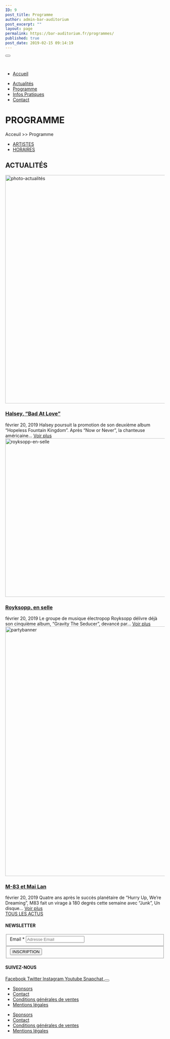 ```yaml
---
ID: 9
post_title: Programme
author: admin-bar-auditorium
post_excerpt: ""
layout: page
permalink: https://bar-auditorium.fr/programmes/
published: true
post_date: 2019-02-15 09:14:19
---
```

<button id="elementor-menu-toggle"></button>
				<nav itemtype="http://schema.org/SiteNavigationElement" itemscope="itemscope" id="elementor-navigation" role="navigation" aria-label="Elementor Menu">				
				<ul id="elementor-navmenu"><li><a href="https://bar-auditorium.fr/">Accueil</a></li>
<li><a href="https://bar-auditorium.fr/actualites/">Actualités</a></li>
<li><a href="https://bar-auditorium.fr/programmes/artistes/">Programme</a></li>
<li><a href="https://bar-auditorium.fr/infos-pratiques/">Infos Pratiques</a></li>
<li><a href="https://bar-auditorium.fr/contact/">Contact</a></li>
</ul>		
								</nav>
			<h1>PROGRAMME</h1>		
		<p>Acceuil &gt;&gt; Programme</p>		
		<nav itemtype="http://schema.org/SiteNavigationElement" itemscope="itemscope" id="cbp-hsmenu-wrapper">
				<ul id="mega-menu"><li><a href="https://bar-auditorium.fr/programmes/artistes/">ARTISTES</a></li>
<li><a href="https://bar-auditorium.fr/programmes/horaires/">HORAIRES</a></li>
</ul>			
		</nav>
			<h2>ACTUALITÉS </h2>		
			<article>					
						<a href="https://bar-auditorium.fr/halsey-bad-at-love/" title="Halsey, &#8220;Bad At Love&#8221;">
							<img width="1080" height="720" src="https://bar-auditorium.fr/wp-content/uploads/2019/02/photo-1505842465776-3b4953ca4f44.jpg" alt="photo-actualités" srcset="https://bar-auditorium.fr/wp-content/uploads/2019/02/photo-1505842465776-3b4953ca4f44.jpg 1080w, https://bar-auditorium.fr/wp-content/uploads/2019/02/photo-1505842465776-3b4953ca4f44-300x200.jpg 300w, https://bar-auditorium.fr/wp-content/uploads/2019/02/photo-1505842465776-3b4953ca4f44-768x512.jpg 768w, https://bar-auditorium.fr/wp-content/uploads/2019/02/photo-1505842465776-3b4953ca4f44-1024x683.jpg 1024w" sizes="(max-width: 1080px) 100vw, 1080px" />						</a>
							<h3>
							<a href="https://bar-auditorium.fr/halsey-bad-at-love/" title="Halsey, &#8220;Bad At Love&#8221;">
					Halsey, &#8220;Bad At Love&#8221;				</a>
							</h3>
									février 20, 2019								
				Halsey poursuit la promotion de son deuxième album &#8220;Hopeless Fountain Kingdom&#8221;. Après &#8220;Now or Never&#8221;, la chanteuse américaine&#8230;			
				<a href="https://bar-auditorium.fr/halsey-bad-at-love/"
				   title="Voir plus">Voir plus</a>
			<!-- .obfx-grid-col-content --></article><article>					
						<a href="https://bar-auditorium.fr/royksopp-en-selle/" title="Royksopp, en selle">
							<img width="759" height="500" src="https://bar-auditorium.fr/wp-content/uploads/2019/02/Röyksopp-1.jpg" alt="royksopp-en-selle" srcset="https://bar-auditorium.fr/wp-content/uploads/2019/02/Röyksopp-1.jpg 759w, https://bar-auditorium.fr/wp-content/uploads/2019/02/Röyksopp-1-300x198.jpg 300w" sizes="(max-width: 759px) 100vw, 759px" />						</a>
							<h3>
							<a href="https://bar-auditorium.fr/royksopp-en-selle/" title="Royksopp, en selle">
					Royksopp, en selle				</a>
							</h3>
									février 20, 2019								
				Le groupe de musique électropop Royksopp délivre déjà son cinquième album, &#8220;Gravity The Seducer&#8221;, devancé par&#8230;			
				<a href="https://bar-auditorium.fr/royksopp-en-selle/"
				   title="Voir plus">Voir plus</a>
			<!-- .obfx-grid-col-content --></article><article>					
						<a href="https://bar-auditorium.fr/m-83-et-mai-lan-prets-a-danser/" title="M-83 et Mai Lan">
							<img width="1270" height="787" src="https://bar-auditorium.fr/wp-content/uploads/2019/02/partybanner.jpg" alt="partybanner" srcset="https://bar-auditorium.fr/wp-content/uploads/2019/02/partybanner.jpg 1270w, https://bar-auditorium.fr/wp-content/uploads/2019/02/partybanner-300x186.jpg 300w, https://bar-auditorium.fr/wp-content/uploads/2019/02/partybanner-768x476.jpg 768w, https://bar-auditorium.fr/wp-content/uploads/2019/02/partybanner-1024x635.jpg 1024w" sizes="(max-width: 1270px) 100vw, 1270px" />						</a>
							<h3>
							<a href="https://bar-auditorium.fr/m-83-et-mai-lan-prets-a-danser/" title="M-83 et Mai Lan">
					M-83 et Mai Lan				</a>
							</h3>
									février 20, 2019								
				Quatre ans après le succès planétaire de &#8220;Hurry Up, We&#8217;re Dreaming&#8221;, M83 fait un virage à 180 degrés cette semaine avec &#8220;Junk&#8221;, Un disque&#8230;			
				<a href="https://bar-auditorium.fr/m-83-et-mai-lan-prets-a-danser/"
				   title="Voir plus">Voir plus</a>
			<!-- .obfx-grid-col-content --></article><!-- .obfx-grid-container --><!-- .obfx-grid -->		
			<a href="#" role="button">
						TOUS LES ACTUS
					</a>
			<h4>NEWSLETTER</h4>		
			<form action="https://bar-auditorium.fr/wp-admin/admin-post.php" method="post" name="content-form-681ff063" id="content-form-681ff063"><input type="hidden" id="_wpnonce_newsletter" name="_wpnonce_newsletter" value="6841db5a74" /><input type="hidden" name="_wp_http_referer" value="/wp-admin/admin-ajax.php" /><input type="hidden" name="action" value="content_form_submit" /><input type="hidden" name="form-type" value="newsletter" /><input type="hidden" name="form-builder" value="elementor" /><input type="hidden" name="post-id" value="73" /><input type="hidden" name="form-id" value="681ff063" />
        <fieldset>
            <label for="data[681ff063][email]"
				>
				Email *            </label>
			                    <input type="text" name="data[681ff063][email]" id="data[681ff063][email]"
						required="required"  placeholder="Adresse Email">
					        </fieldset>
		        <fieldset>
            <button type="submit" name="submit" value="submit-newsletter-681ff063">
	            INSCRIPTION                            </button>
        </fieldset>
		</form>		
			<h4>SUIVEZ-NOUS</h4>		
							<a href="" target="_blank" rel="noopener noreferrer">
					Facebook
				</a>
							<a href="" target="_blank" rel="noopener noreferrer">
					Twitter
				</a>
							<a href="" target="_blank" rel="noopener noreferrer">
					Instagram
				</a>
							<a href="" target="_blank" rel="noopener noreferrer">
					Youtube
				</a>
							<a href="" target="_blank" rel="noopener noreferrer">
					Snapchat
				</a>
						<button id="elementor-menu-toggle"></button>
				<nav itemtype="http://schema.org/SiteNavigationElement" itemscope="itemscope" id="elementor-navigation" role="navigation" aria-label="Elementor Menu">				
				<ul id="elementor-navmenu"><li><a href="https://bar-auditorium.fr/sponsors/">Sponsors</a></li>
<li><a href="https://bar-auditorium.fr/contact/">Contact</a></li>
<li><a href="https://bar-auditorium.fr/conditions-generales-de-ventes/">Conditions générales de ventes</a></li>
<li><a href="https://bar-auditorium.fr/mentions-legales/">Mentions légales</a></li>
</ul>		
								</nav>
		<nav itemtype="http://schema.org/SiteNavigationElement" itemscope="itemscope" id="cbp-hsmenu-wrapper">
				<ul id="mega-menu"><li><a href="https://bar-auditorium.fr/sponsors/">Sponsors</a></li>
<li><a href="https://bar-auditorium.fr/contact/">Contact</a></li>
<li><a href="https://bar-auditorium.fr/conditions-generales-de-ventes/">Conditions générales de ventes</a></li>
<li><a href="https://bar-auditorium.fr/mentions-legales/">Mentions légales</a></li>
</ul>			
		</nav>